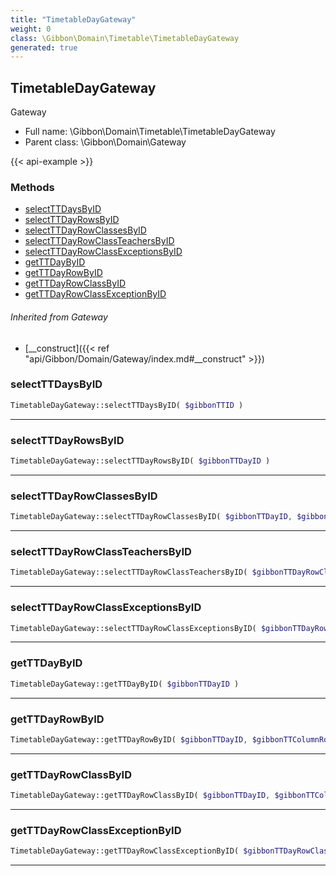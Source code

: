 ```yaml
---
title: "TimetableDayGateway"
weight: 0
class: \Gibbon\Domain\Timetable\TimetableDayGateway
generated: true
---
```


## TimetableDayGateway

Gateway



* Full name: \Gibbon\Domain\Timetable\TimetableDayGateway
* Parent class: \Gibbon\Domain\Gateway

{{< api-example >}} 



### Methods

- [selectTTDaysByID](#selectttdaysbyid)
- [selectTTDayRowsByID](#selectttdayrowsbyid)
- [selectTTDayRowClassesByID](#selectttdayrowclassesbyid)
- [selectTTDayRowClassTeachersByID](#selectttdayrowclassteachersbyid)
- [selectTTDayRowClassExceptionsByID](#selectttdayrowclassexceptionsbyid)
- [getTTDayByID](#getttdaybyid)
- [getTTDayRowByID](#getttdayrowbyid)
- [getTTDayRowClassByID](#getttdayrowclassbyid)
- [getTTDayRowClassExceptionByID](#getttdayrowclassexceptionbyid)




###### Inherited from Gateway
- [__construct]({{< ref "api/Gibbon/Domain/Gateway/index.md#__construct" >}})



### selectTTDaysByID



```php
TimetableDayGateway::selectTTDaysByID( $gibbonTTID )
```









---

### selectTTDayRowsByID



```php
TimetableDayGateway::selectTTDayRowsByID( $gibbonTTDayID )
```









---

### selectTTDayRowClassesByID



```php
TimetableDayGateway::selectTTDayRowClassesByID( $gibbonTTDayID, $gibbonTTColumnRowID )
```









---

### selectTTDayRowClassTeachersByID



```php
TimetableDayGateway::selectTTDayRowClassTeachersByID( $gibbonTTDayRowClassID )
```









---

### selectTTDayRowClassExceptionsByID



```php
TimetableDayGateway::selectTTDayRowClassExceptionsByID( $gibbonTTDayRowClassID )
```









---

### getTTDayByID



```php
TimetableDayGateway::getTTDayByID( $gibbonTTDayID )
```









---

### getTTDayRowByID



```php
TimetableDayGateway::getTTDayRowByID( $gibbonTTDayID, $gibbonTTColumnRowID )
```









---

### getTTDayRowClassByID



```php
TimetableDayGateway::getTTDayRowClassByID( $gibbonTTDayID, $gibbonTTColumnRowID, $gibbonCourseClassID )
```









---

### getTTDayRowClassExceptionByID



```php
TimetableDayGateway::getTTDayRowClassExceptionByID( $gibbonTTDayRowClassExceptionID )
```









---

